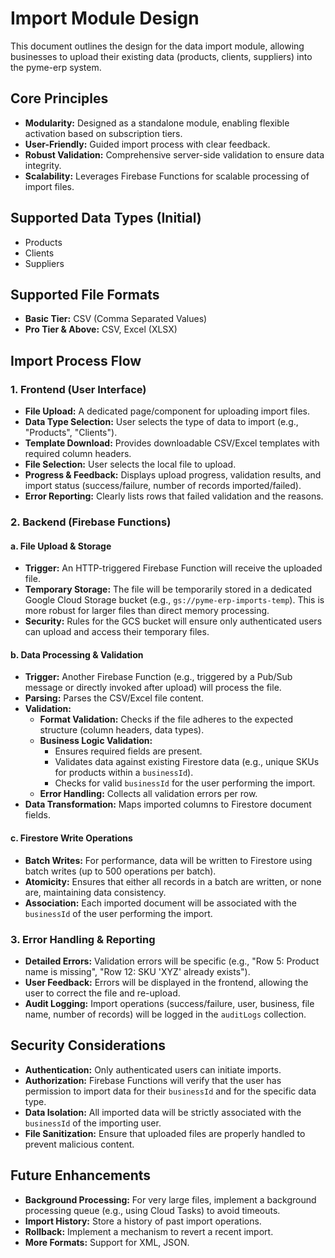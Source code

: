 # Import Module Design

This document outlines the design for the data import module, allowing businesses to upload their existing data (products, clients, suppliers) into the pyme-erp system.

## Core Principles
- **Modularity:** Designed as a standalone module, enabling flexible activation based on subscription tiers.
- **User-Friendly:** Guided import process with clear feedback.
- **Robust Validation:** Comprehensive server-side validation to ensure data integrity.
- **Scalability:** Leverages Firebase Functions for scalable processing of import files.

## Supported Data Types (Initial)
- Products
- Clients
- Suppliers

## Supported File Formats
- **Basic Tier:** CSV (Comma Separated Values)
- **Pro Tier & Above:** CSV, Excel (XLSX)

## Import Process Flow

### 1. Frontend (User Interface)
- **File Upload:** A dedicated page/component for uploading import files.
- **Data Type Selection:** User selects the type of data to import (e.g., "Products", "Clients").
- **Template Download:** Provides downloadable CSV/Excel templates with required column headers.
- **File Selection:** User selects the local file to upload.
- **Progress & Feedback:** Displays upload progress, validation results, and import status (success/failure, number of records imported/failed).
- **Error Reporting:** Clearly lists rows that failed validation and the reasons.

### 2. Backend (Firebase Functions)

#### a. File Upload & Storage
- **Trigger:** An HTTP-triggered Firebase Function will receive the uploaded file.
- **Temporary Storage:** The file will be temporarily stored in a dedicated Google Cloud Storage bucket (e.g., `gs://pyme-erp-imports-temp`). This is more robust for larger files than direct memory processing.
- **Security:** Rules for the GCS bucket will ensure only authenticated users can upload and access their temporary files.

#### b. Data Processing & Validation
- **Trigger:** Another Firebase Function (e.g., triggered by a Pub/Sub message or directly invoked after upload) will process the file.
- **Parsing:** Parses the CSV/Excel file content.
- **Validation:**
    - **Format Validation:** Checks if the file adheres to the expected structure (column headers, data types).
    - **Business Logic Validation:**
        - Ensures required fields are present.
        - Validates data against existing Firestore data (e.g., unique SKUs for products within a `businessId`).
        - Checks for valid `businessId` for the user performing the import.
    - **Error Handling:** Collects all validation errors per row.
- **Data Transformation:** Maps imported columns to Firestore document fields.

#### c. Firestore Write Operations
- **Batch Writes:** For performance, data will be written to Firestore using batch writes (up to 500 operations per batch).
- **Atomicity:** Ensures that either all records in a batch are written, or none are, maintaining data consistency.
- **Association:** Each imported document will be associated with the `businessId` of the user performing the import.

### 3. Error Handling & Reporting
- **Detailed Errors:** Validation errors will be specific (e.g., "Row 5: Product name is missing", "Row 12: SKU 'XYZ' already exists").
- **User Feedback:** Errors will be displayed in the frontend, allowing the user to correct the file and re-upload.
- **Audit Logging:** Import operations (success/failure, user, business, file name, number of records) will be logged in the `auditLogs` collection.

## Security Considerations
- **Authentication:** Only authenticated users can initiate imports.
- **Authorization:** Firebase Functions will verify that the user has permission to import data for their `businessId` and for the specific data type.
- **Data Isolation:** All imported data will be strictly associated with the `businessId` of the importing user.
- **File Sanitization:** Ensure that uploaded files are properly handled to prevent malicious content.

## Future Enhancements
- **Background Processing:** For very large files, implement a background processing queue (e.g., using Cloud Tasks) to avoid timeouts.
- **Import History:** Store a history of past import operations.
- **Rollback:** Implement a mechanism to revert a recent import.
- **More Formats:** Support for XML, JSON.
